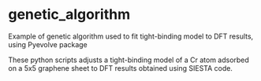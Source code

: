 # genetic_algorithm
Example of genetic algorithm used to fit tight-binding model to DFT results, using Pyevolve package

These python scripts adjusts a tight-binding model of a Cr atom adsorbed on a 5x5 graphene sheet to DFT results obtained using SIESTA code. 
